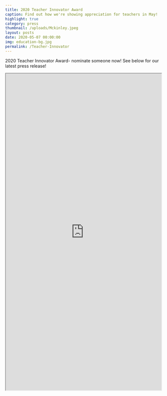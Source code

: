 ```yaml
---
title: 2020 Teacher Innovator Award
caption: Find out how we're showing appreciation for teachers in May!
highlight: true
category: press
thumbnail: /uploads/Mckinley.jpeg
layout: posts
date: 2020-05-07 00:00:00
img: education-bg.jpg
permalink: /Teacher-Innovator
---
```


2020 Teacher Innovator Award- nominate someone now\! See below for our latest press release!

<iframe src="https://www.prnewswire.com/news-releases/the-fab-foundation-celebrates-teachers-during-covid-19-with-the-teacher-innovator-award---sponsored-by-chevron-301054698.html?tc=eml_cleartime" style="max-width: 1024px; width: 100%; margin: 0 auto; height: 1024px"></iframe>